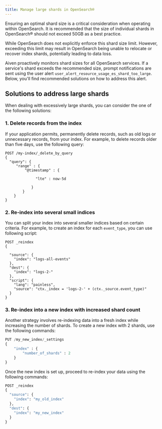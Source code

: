 ```yaml
---
title: Manage large shards in OpenSearch®
---
```


Ensuring an optimal shard size is a critical consideration when
operating within OpenSearch. It is recommended that the size of
individual shards in OpenSearch® should not exceed 50GB as a best
practice.

While OpenSearch does not explicitly enforce this shard size limit.
However, exceeding this limit may result in OpenSearch being unable to
relocate or recover index shards, potentially leading to data loss.

Aiven proactively monitors shard sizes for all OpenSearch services. If a
service's shard exceeds the recommended size, prompt notifications are
sent using the user alert
`user_alert_resource_usage_es_shard_too_large`. Below, you'll find
recommended solutions on how to address this alert.

## Solutions to address large shards

When dealing with excessively large shards, you can consider the one of
the following solutions:

### 1. Delete records from the index

If your application permits, permanently delete records, such as old
logs or unnecessary records, from your index. For example, to delete
records older than five days, use the following query:

```
POST /my-index/_delete_by_query
{
  "query": {
     "range" : {
         "@timestamp" : {

              "lte" : now-5d

            }
        }
    }
}
```

### 2. Re-index into several small indices

You can split your index into several smaller indices based on certain
criteria. For example, to create an index for each `event_type`, you can
use following script:

```
POST _reindex
{

  "source": {
    "index": "logs-all-events"
  },
  "dest": {
    "index": "logs-2-"
  },
  "script": {
    "lang": "painless",
    "source": "ctx._index = 'logs-2-' + (ctx._source.event_type)"
  }
}
```

### 3. Re-index into a new index with increased shard count

Another strategy involves re-indexing data into a fresh index while
increasing the number of shards. To create a new index with 2 shards,
use the following commands:

```python
PUT /my_new_index/_settings
{
    "index" : {
        "number_of_shards" : 2
    }
}
```

Once the new index is set up, proceed to re-index your data using the
following commands:

```python
POST _reindex
{
  "source": {
    "index": "my_old_index"
  },
  "dest": {
    "index": "my_new_index"
  }
}
```

